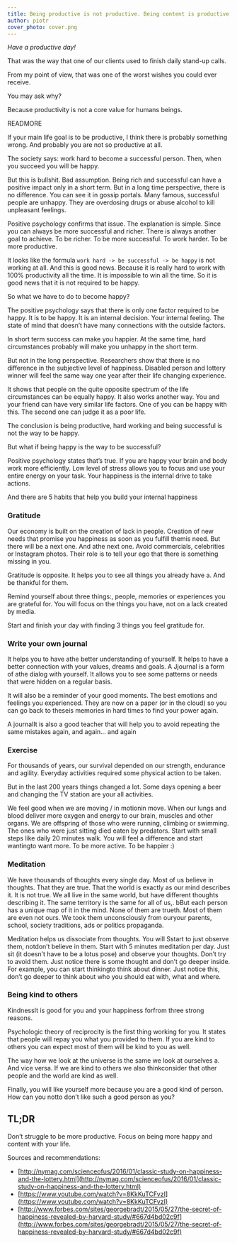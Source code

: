 ```yaml
---
title: Being productive is not productive. Being content is productive
author: piotr
cover_photo: cover.png
---
```


_Have a productive day!_

That was the way that one of our clients used to finish daily stand-up calls.

From my point of view, that was one of the worst wishes you could ever receive.

You may ask why?

Because productivity is not a core value for humans beings.

READMORE

If your main life goal is to be productive, I think there is probably something wrong. And probably you are not so productive at all.

The society says: work hard to become a successful person. Then, when you succeed you will be happy.

But this is bullshit. Bad assumption. Being rich and successful can have a positive impact only in a short term. But in a long time perspective, there is no difference. You can see it in gossip portals. Many famous, successful people are unhappy. They are overdosing drugs or abuse alcohol to kill unpleasant feelings.

Positive psychology confirms that issue. The explanation is simple. Since you can always be more successful and richer. There is always another goal to achieve. To be richer. To be more successful. To work harder. To be more productive.

It looks like the formula `work hard -> be successful -> be happy` is not working at all. And this is good news. Because it is really hard to work with 100% productivity all the time. It is impossible to win all the time. So it is good news that it is not required to be happy.

So what we have to do to become happy?

The positive psychology says that there is only one factor required to be happy. It is to be happy. It is an internal decision. Your internal feeling. The state of mind that doesn’t have many connections with the outside factors.

In short term success can make you happier. At the same time, hard circumstances probably will make you unhappy in the short term.

But not in the long perspective. Researchers show that there is no difference in the subjective level of happiness. Disabled person and lottery winner will feel the same way one year after their life changing experience.

It shows that people on the quite opposite spectrum of the life circumstances can be equally happy. It also works another way. You and your friend can have very similar life factors. One of you can be happy with this. The second one can judge it as a poor life.

The conclusion is being productive, hard working and being successful is not the way to be happy.

But what if being happy is the way to be successful?

Positive psychology states that’s true. If you are happy your brain and body work more efficiently. Low level of stress allows you to focus and use your entire energy on your task. Your happiness is the internal drive to take actions.

And there are 5 habits that help you build your internal happiness
### Gratitude
Our economy is built on the creation of lack in people. Creation of new needs that promise you happiness as soon as you fulfill themis need. But there will be a next one. And athe next one. Avoid commercials, celebrities or Instagram photos.  Their role is to tell your ego that there is something missing in you.


Gratitude is opposite. It helps you to see all things you already have a. And be thankful for them.

Remind yourself about three things:, people, memories or experiences you are grateful for. You will focus on the things you have, not on a lack created by media.

Start and finish your day with finding 3 things you feel gratitude for.

### Write your own journal
It helps you to have athe better understanding of yourself. It helps to have a better connection with your values, dreams and goals. A Jjournal is a form of athe dialog with yourself. It allows you to see some patterns or needs that were hidden on a regular basis.

It will also be a reminder of your good moments. The best emotions and feelings you experienced. They are now on a paper (or in the cloud) so you can go back to theseis memories in hard times to find your power again.

A journalIt is also a good teacher that will help you to avoid repeating the same mistakes again, and again… and again

### Exercise
For thousands of years, our survival depended on our strength, endurance and agility. Everyday activities required some physical action to be taken.

But in the last 200 years things changed a lot. Some days opening a beer and changing the TV station are your all activities.

We feel good when we are moving / in motionin move. When our lungs and blood deliver more oxygen and energy to our brain, muscles and other organs. We are offspring of those who were running, climbing or swimming. The ones who were just sitting died eaten by predators.
Start with small steps like daily 20 minutes walk. You will feel a difference and start wantingto want more. To be more active. To be happier :)

### Meditation
We have thousands of thoughts every single day. Most of us believe in thoughts. That they are true. That the world is exactly as our mind describes it. It is not true. We all live in the same world, but have different thoughts describing it. The same territory is the same for all of us,. bBut each person has a unique map of it in the mind. None of them are trueth. Most of them are even not ours. We took them unconsciously from ouryour parents, school, society traditions, ads or politics propaganda.

Meditation helps us dissociate from thoughts. You will Sstart to just observe them, notdon’t believe in them.  Start with 5 minutes meditation per day. Just sit (it doesn’t have to be a lotus pose) and observe your thoughts. Don’t try to avoid them. Just notice there is some thought and don’t go deeper inside. For example, you can start thinkingto think about dinner. Just notice this, don’t go deeper to think about who you should eat with, what and where.

### Being kind to others
KindnessIt is good for you and your happiness forfrom three strong reasons.

Psychologic theory of reciprocity is the first thing working for you. It states that people will repay you what you provided to them. If you are kind to others you can expect most of them will be kind to you as well.

The way how we look at the universe is the same we look at ourselves a. And vice versa. If we are kind to others we also thinkconsider that other people and the world are kind as well.

Finally, you will like yourself more because you are a good kind of person. How can you notto don’t like such a good person as you?


## TL;DR
Don’t struggle to be more productive. Focus on being more happy and content with your life.

Sources and recommendations:

* [http://nymag.com/scienceofus/2016/01/classic-study-on-happiness-and-the-lottery.html](http://nymag.com/scienceofus/2016/01/classic-study-on-happiness-and-the-lottery.html)
* [https://www.youtube.com/watch?v=8KkKuTCFvzI](https://www.youtube.com/watch?v=8KkKuTCFvzI)
* [http://www.forbes.com/sites/georgebradt/2015/05/27/the-secret-of-happiness-revealed-by-harvard-study/#667d4bd02c9f](http://www.forbes.com/sites/georgebradt/2015/05/27/the-secret-of-happiness-revealed-by-harvard-study/#667d4bd02c9f)

